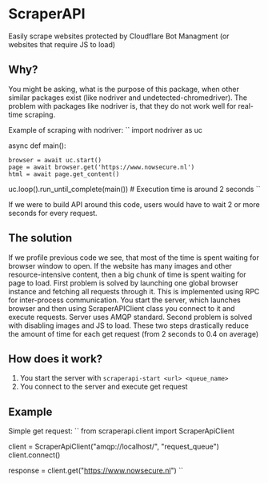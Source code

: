 # ScraperAPI
Easily scrape websites protected by Cloudflare Bot Managment (or websites that require JS to load)

## Why?
You might be asking, what is the purpose of this package, when other similar packages exist (like nodriver and undetected-chromedriver). The problem with packages like nodriver is, that they do not work well for real-time scraping.

Example of scraping with nodriver:
``
import nodriver as uc

async def main():

    browser = await uc.start()
    page = await browser.get('https://www.nowsecure.nl')
    html = await page.get_content()

uc.loop().run_until_complete(main())  # Execution time is around 2 seconds
``

If we were to build API around this code, users would have to wait 2 or more seconds for every request.

## The solution
If we profile previous code we see, that most of the time is spent waiting for browser window to open. If the website has many images and other resource-intensive content, then a big chunk of time is spent waiting for page to load. First problem is solved by launching one global browser instance and fetching all requests through it. This is implemented using RPC for inter-process communication. You start the server, which launches browser and then using ScraperAPIClient class you connect to it and execute requests. Server uses AMQP standard. Second problem is solved with disabling images and JS to load. These two steps drastically reduce the amount of time for each get request (from 2 seconds to 0.4 on average)

## How does it work?

1. You start the server with `scraperapi-start <url> <queue_name>`
2. You connect to the server and execute get request

## Example
Simple get request:
``
from scraperapi.client import ScraperApiClient

client = ScraperApiClient("amqp://localhost/", "request_queue")
client.connect()

response = client.get("https://www.nowsecure.nl")
``